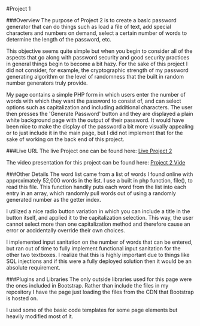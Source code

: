 #Project 1

###Overview
The purpose of Project 2 is to create a basic password generator that can do things such as load a file of text, add special
characters and numbers on demand, select a certain number of words to determine the length of the password, etc.

This objective seems quite simple but when you begin to consider all of the aspects that go along with password security and good security practices in general
things begin to become a bit hazy. For the sake of this project I did not consider, for example, the cryptographic strength of my password generating algorithm
or the level of randomness that the built in random number generators truly provide.

My page contains a simple PHP form in which users enter the number of words with which they want the password to consist of, and can select options such as capitalization and including additional characters.
The user then presses the 'Generate Password' button and they are displayed a plain white background page with the output of their password. It would have been nice to make the display of the password a bit more visually appealing
or to just include it in the main page, but I did not implement that for the sake of working on the back end of this project.

###Live URL
The live Project one can be found here: 
[Live Project 2](http://p2.benorman.com)

The video presentation for this project can be found here:
[Project 2 Vide](https://youtu.be/e1T6Woy3k3s)

###Other Details
The word list came from a list of words I found online with approximately 52,000 words in the list. I use a built in php function, file(), to read this file.
This function handily puts each word from the list into each entry in an array, which randomly pull words out of using a randomly generated number as the getter index.

I utilized a nice radio button variation in which you can include a title in the button itself, and applied it to the capitalization selection.
This way, the user cannot select more than one capitalization method and therefore cause an error or accidentally override their own choices.

I implemented input sanitation on the number of words that can be entered, but ran out of time to fully implement functional input sanitation for the other two textboxes.
I realize that this is highly important due to things like SQL injections and if this were a fully deployed solution then it would be an absolute requirement.


###Plugins and Libraries
The only outside libraries used for this page were the ones included in Bootstrap.
Rather than include the files in my repository I have the page just loading the files from the CDN that Bootstrap is hosted on.

I used some of the basic code templates for some page elements but heavily modified most of it.
